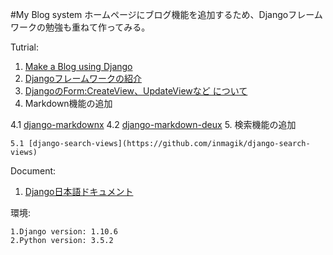 #My Blog system
ホームページにブログ機能を追加するため、Djangoフレームワークの勉強も重ねて作ってみる。

Tutrial:

 1. [Make a Blog using Django](http://ruddra.com/2015/09/18/make-a-blog-using-django-part-1-2/) 
 2. [Djangoフレームワークの紹介](https://www.slideshare.net/tokibito/django-63192832)
 3. [DjangoのForm:CreateView、UpdateViewなど について](http://qiita.com/felyce/items/5042db0792c9f7d01c1e)
 4. Markdown機能の追加

  4.1 [django-markdownx](https://github.com/adi-/django-markdownx)
  4.2 [django-markdown-deux](https://github.com/trentm/django-markdown-deux)
 5. 検索機能の追加

	5.1 [django-search-views](https://github.com/inmagik/django-search-views)

Document: 

 1. [Django日本語ドキュメント](https://docs.djangoproject.com/ja/1.10/)

環境:

	1.Django version: 1.10.6
	2.Python version: 3.5.2

